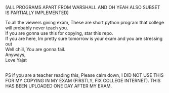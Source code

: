(ALL PROGRAMS APART FROM WARSHALL AND OH YEAH ALSO SUBSET IS PARTIALLY IMPLEMENTED) <BR>

To all the viewers giving exam,
These are short python program that college will probably never teach you. <br>
If you are gonna use this for copying, star this repo. <br>
If you are here, Im pretty sure tomorrow is your exam and you are stressing out <br>
Well chill,
You are gonna fail. <br>
Anyways,<br>
Love Yajat <br>
<br>


PS if you are a teacher reading this, Please calm down, I DID NOT USE THIS FOR MY COPYING IN MY EXAM
(FIRSTLY, FIX COLLEGE INTERNET). THIS HAS BEEN UPLOADED ONE DAY AFTER MY EXAM.

